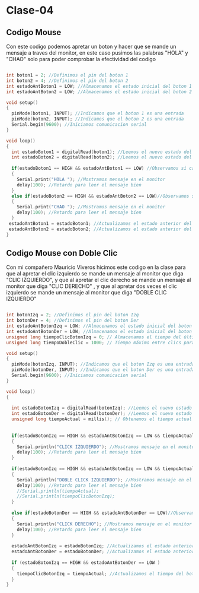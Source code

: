 # Clase-04

## Codigo Mouse 

Con este codigo podemos apretar un boton y hacer que se mande un mensaje a traves del monitor, en este caso pusimos las palabras "HOLA" y "CHAO" solo para poder comprobar la efectividad del codigo

```cpp

int boton1 = 2; //Definimos el pin del boton 1 
int boton2 = 4; //Definimos el pin del boton 2
int estadoAntBoton1 = LOW; //Almacenamos el estado inicial del boton 1
int estadoAntBoton2 = LOW; //Almacenamos el estado inicial del boton 2

void setup()
{
  pinMode(boton1, INPUT); //Indicamos que el boton 1 es una entrada
  pinMode(boton2, INPUT); //Indicamos que el boton 2 es una entrada
  Serial.begin(9600); //Iniciamos comunicacion serial 
}

void loop()
{
  int estadoBoton1 = digitalRead(boton1); //Leemos el nuevo estado del boton 1
  int estadoBoton2 = digitalRead(boton2); //Leemos el nuevo estado del boton 2
  
  if(estadoBoton1 == HIGH && estadoAntBoton1 == LOW) //Observamos si cambio el estado del boton 1
  {
    Serial.print("HOLA "); //Mostramos mensaje en el monitor 
    delay(100); //Retardo para leer el mensaje bien
  }
  else if(estadoBoton2 == HIGH && estadoAntBoton2 == LOW)//Observamos si cambio el estado del boton 2
  {
    Serial.print("CHAO "); //Mostramos mensaje en el monitor 
    delay(100); //Retardo para leer el mensaje bien
  }
 estadoAntBoton1 = estadoBoton1; //Actualizamos el estado anterior del boton 1 
 estadoAntBoton2 = estadoBoton2; //Actualizamos el estado anterior del boton 1
}

```

## Codigo Mouse con Doble Clic

Con mi compañero Mauricio Viveros hicimos este codigo en la clase para que al apretar el clic izquierdo se mande un mensaje al monitor que diga "CLIC IZQUIERDO", y que al apretar el clic derecho se mande un mensaje al monitor que diga "CLIC DERECHO"
, y que al apretar dos veces el clic izquierdo se mande un mensaje al monitor que diga "DOBLE CLIC IZQUIERDO"

```cpp

int botonIzq = 2; //Definimos el pin del boton Izq
int botonDer = 4; //Definimos el pin del boton Der
int estadoAntBotonIzq = LOW; //Almacenamos el estado inicial del boton Izq
int estadoAntBotonDer = LOW; //Almacenamos el estado inicial del boton Der
unsigned long tiempoClicBotonIzq = 0; // Almacenamos el tiempo del último clic del boton Izq
unsigned long tiempoDobleClic = 1000; // Tiempo máximo entre clics para considerarlo un doble clic

void setup()
{
  pinMode(botonIzq, INPUT); //Indicamos que el boton Izq es una entrada
  pinMode(botonDer, INPUT); //Indicamos que el boton Der es una entrada
  Serial.begin(9600); //Iniciamos comunicacion serial 
}

void loop()
{
  
  int estadoBotonIzq = digitalRead(botonIzq); //Leemos el nuevo estado del boton Izq
  int estadoBotonDer = digitalRead(botonDer); //Leemos el nuevo estado del boton Der
  unsigned long tiempoActual = millis(); // Obtenemos el tiempo actual
  
  
  if(estadoBotonIzq == HIGH && estadoAntBotonIzq == LOW && tiempoActual - tiempoClicBotonIzq > tiempoDobleClic) //Observamos si cambio el estado del boton 1
  {
    Serial.println("CLICK IZQUIERDO"); //Mostramos mensaje en el monitor 
    delay(100); //Retardo para leer el mensaje bien
  }  
  
  if(estadoBotonIzq == HIGH && estadoAntBotonIzq == LOW && tiempoActual - tiempoClicBotonIzq < tiempoDobleClic)
  {
    Serial.println("DOBLE CLICK IZQUIERDO"); //Mostramos mensaje en el monitor 
    delay(100); //Retardo para leer el mensaje bien
    //Serial.println(tiempoActual);
    //Serial.println(tiempoClicBotonIzq);
  }
  
  else if(estadoBotonDer == HIGH && estadoAntBotonDer == LOW)//Observamos si cambio el estado del boton Der
  {
    Serial.println("CLICK DERECHO"); //Mostramos mensaje en el monitor 
    delay(100); //Retardo para leer el mensaje bien
  }
  
  estadoAntBotonIzq = estadoBotonIzq; //Actualizamos el estado anterior del boton Izq
  estadoAntBotonDer = estadoBotonDer; //Actualizamos el estado anterior del boton Izq
 
  if (estadoBotonIzq == HIGH && estadoAntBotonDer == LOW ) 
  {
    tiempoClicBotonIzq = tiempoActual; //Actualizamos el tiempo del boton Izq
  }
}

```

